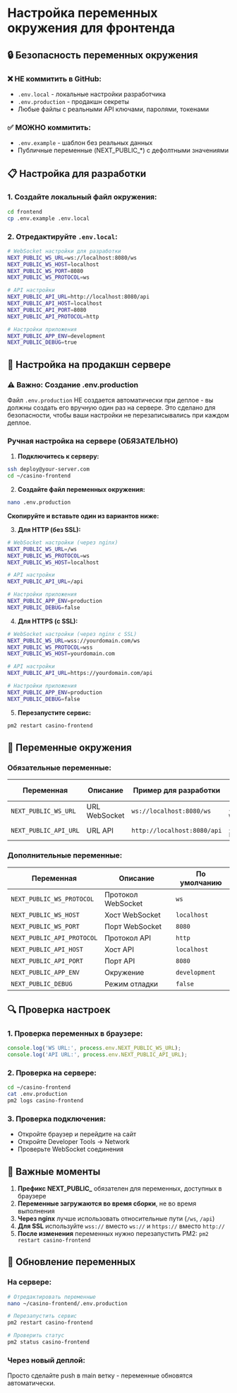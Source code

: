 # Настройка переменных окружения для фронтенда

## 🔒 Безопасность переменных окружения

### ❌ НЕ коммитить в GitHub:
- `.env.local` - локальные настройки разработчика
- `.env.production` - продакшн секреты
- Любые файлы с реальными API ключами, паролями, токенами

### ✅ МОЖНО коммитить:
- `.env.example` - шаблон без реальных данных
- Публичные переменные (NEXT_PUBLIC_*) с дефолтными значениями

## 📋 Настройка для разработки

### 1. Создайте локальный файл окружения:

```bash
cd frontend
cp .env.example .env.local
```

### 2. Отредактируйте `.env.local`:

```bash
# WebSocket настройки для разработки
NEXT_PUBLIC_WS_URL=ws://localhost:8080/ws
NEXT_PUBLIC_WS_HOST=localhost
NEXT_PUBLIC_WS_PORT=8080
NEXT_PUBLIC_WS_PROTOCOL=ws

# API настройки
NEXT_PUBLIC_API_URL=http://localhost:8080/api
NEXT_PUBLIC_API_HOST=localhost
NEXT_PUBLIC_API_PORT=8080
NEXT_PUBLIC_API_PROTOCOL=http

# Настройки приложения
NEXT_PUBLIC_APP_ENV=development
NEXT_PUBLIC_DEBUG=true
```

## 🚀 Настройка на продакшн сервере

### ⚠️ Важно: Создание .env.production

Файл `.env.production` НЕ создается автоматически при деплое - вы должны создать его вручную один раз на сервере. Это сделано для безопасности, чтобы ваши настройки не перезаписывались при каждом деплое.

### Ручная настройка на сервере (ОБЯЗАТЕЛЬНО)

1. **Подключитесь к серверу:**
```bash
ssh deploy@your-server.com
cd ~/casino-frontend
```

2. **Создайте файл переменных окружения:**
```bash
nano .env.production
```

**Скопируйте и вставьте один из вариантов ниже:**

3. **Для HTTP (без SSL):**
```bash
# WebSocket настройки (через nginx)
NEXT_PUBLIC_WS_URL=/ws
NEXT_PUBLIC_WS_PROTOCOL=ws
NEXT_PUBLIC_WS_HOST=localhost

# API настройки
NEXT_PUBLIC_API_URL=/api

# Настройки приложения
NEXT_PUBLIC_APP_ENV=production
NEXT_PUBLIC_DEBUG=false
```

4. **Для HTTPS (с SSL):**
```bash
# WebSocket настройки (через nginx с SSL)
NEXT_PUBLIC_WS_URL=wss://yourdomain.com/ws
NEXT_PUBLIC_WS_PROTOCOL=wss
NEXT_PUBLIC_WS_HOST=yourdomain.com

# API настройки
NEXT_PUBLIC_API_URL=https://yourdomain.com/api

# Настройки приложения
NEXT_PUBLIC_APP_ENV=production
NEXT_PUBLIC_DEBUG=false
```

5. **Перезапустите сервис:**
```bash
pm2 restart casino-frontend
```

## 🔧 Переменные окружения

### Обязательные переменные:

| Переменная | Описание | Пример для разработки | Пример для продакшена |
|------------|----------|----------------------|----------------------|
| `NEXT_PUBLIC_WS_URL` | URL WebSocket | `ws://localhost:8080/ws` | `/ws` или `wss://domain.com/ws` |
| `NEXT_PUBLIC_API_URL` | URL API | `http://localhost:8080/api` | `/api` или `https://domain.com/api` |

### Дополнительные переменные:

| Переменная | Описание | По умолчанию |
|------------|----------|--------------|
| `NEXT_PUBLIC_WS_PROTOCOL` | Протокол WebSocket | `ws` |
| `NEXT_PUBLIC_WS_HOST` | Хост WebSocket | `localhost` |
| `NEXT_PUBLIC_WS_PORT` | Порт WebSocket | `8080` |
| `NEXT_PUBLIC_API_PROTOCOL` | Протокол API | `http` |
| `NEXT_PUBLIC_API_HOST` | Хост API | `localhost` |
| `NEXT_PUBLIC_API_PORT` | Порт API | `8080` |
| `NEXT_PUBLIC_APP_ENV` | Окружение | `development` |
| `NEXT_PUBLIC_DEBUG` | Режим отладки | `false` |

## 🔍 Проверка настроек

### 1. Проверка переменных в браузере:
```javascript
console.log('WS URL:', process.env.NEXT_PUBLIC_WS_URL);
console.log('API URL:', process.env.NEXT_PUBLIC_API_URL);
```

### 2. Проверка на сервере:
```bash
cd ~/casino-frontend
cat .env.production
pm2 logs casino-frontend
```

### 3. Проверка подключения:
- Откройте браузер и перейдите на сайт
- Откройте Developer Tools → Network
- Проверьте WebSocket соединения

## 🚨 Важные моменты

1. **Префикс NEXT_PUBLIC_** обязателен для переменных, доступных в браузере
2. **Переменные загружаются во время сборки**, не во время выполнения
3. **Через nginx** лучше использовать относительные пути (`/ws`, `/api`)
4. **Для SSL** используйте `wss://` вместо `ws://` и `https://` вместо `http://`
5. **После изменения** переменных нужно перезапустить PM2: `pm2 restart casino-frontend`

## 🔄 Обновление переменных

### На сервере:
```bash
# Отредактировать переменные
nano ~/casino-frontend/.env.production

# Перезапустить сервис
pm2 restart casino-frontend

# Проверить статус
pm2 status casino-frontend
```

### Через новый деплой:
Просто сделайте push в main ветку - переменные обновятся автоматически. 